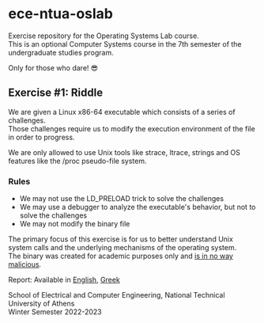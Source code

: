 # ece-ntua-oslab
Exercise repository for the Operating Systems Lab course.  
This is an optional Computer Systems course in the 7th semester of the undergraduate studies program.  

Only for those who dare! :sunglasses:


## Exercise #1: Riddle
We are given a Linux x86-64 executable which consists of a series of challenges.  
Those challenges require us to modify the execution environment of the file in order to progress.

We are only allowed to use Unix tools like strace, ltrace, strings and OS features like the /proc pseudo-file system.

### Rules
* We may not use the LD_PRELOAD trick to solve the challenges
* We may use a debugger to analyze the executable's behavior, but not to solve the challenges
* We may not modify the binary file

The primary focus of this exercise is for us to better understand Unix system calls and the underlying mechanisms of the operating system.  
The binary was created for academic purposes only and [is in no way malicious](https://www.virustotal.com/gui/file/a913670a0675aa6554bdfee66c7a8f90d5a23ca92e10bb74bb70ffb41f5d1998/).

Report: Available in [English](./exercise_1/report_en.pdf), [Greek](./exercise_1/report_el.pdf)

School of Electrical and Computer Engineering, National Technical University of Athens  
Winter Semester 2022-2023